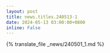 ```yaml
---
layout: post
title: news.titles.240513-1
date: 2024-05-13 03:00:00+0800
inline: False
---
```


{% translate_file _news/240501_1.md %}
